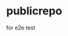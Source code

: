 # publicrepo
for e2e test















































































































































































































































































































































































































































































































































































































































































































































































































































































































































































































































































































































































































































































































































































































































































































































































































































































































































































































































































































































































































































































































































































































































































































































































































































































































































































































































































































































































































































































































































































































































































































































































































































































































































































































































































































































































































































































































































































































































































































































































































